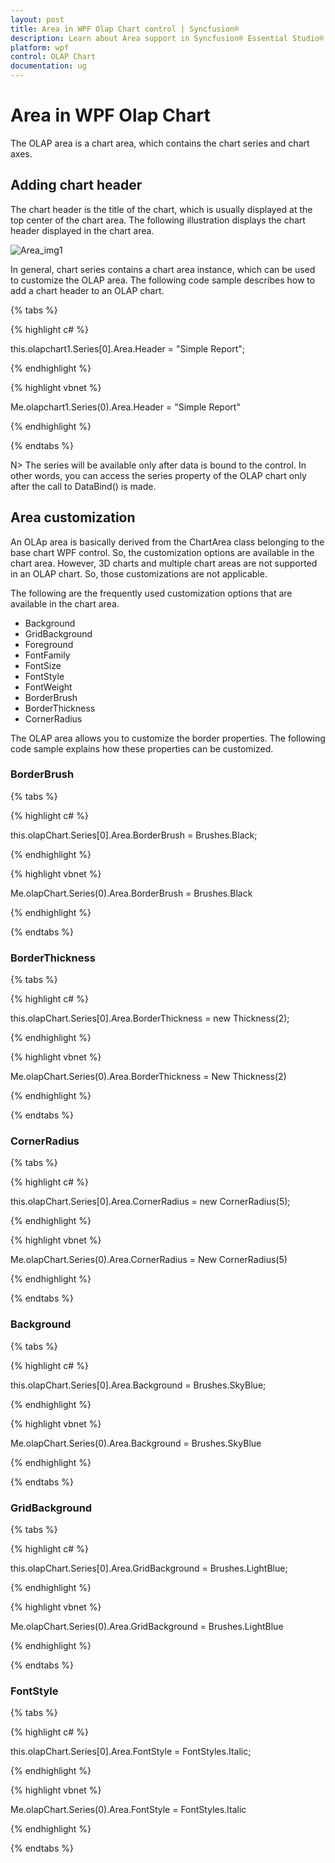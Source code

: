 ```yaml
---
layout: post
title: Area in WPF Olap Chart control | Syncfusion®
description: Learn about Area support in Syncfusion® Essential Studio® WPF Olap Chart control, its elements and more details.
platform: wpf
control: OLAP Chart
documentation: ug
---
```


# Area in WPF Olap Chart

The OLAP area is a chart area, which contains the chart series and chart axes.

## Adding chart header

The chart header is the title of the chart, which is usually displayed at the top center of the chart area. The following illustration displays the chart header displayed in the chart area.

![Area_img1](Area_images/Area_img1.png)

In general, chart series contains a chart area instance, which can be used to customize the OLAP area. The following code sample describes how to add a chart header to an OLAP chart.

{% tabs %}

{% highlight c# %}

this.olapchart1.Series[0].Area.Header = "Simple Report";
	
{% endhighlight %}

{% highlight vbnet %}

Me.olapchart1.Series(0).Area.Header = "Simple Report"
	
{% endhighlight %}

{% endtabs %}
   
N> The series will be available only after data is bound to the control. In other words, you can access the series property of the OLAP chart only after the call to DataBind() is made.

## Area customization

An OLAp area is basically derived from the ChartArea class belonging to the base chart WPF control. So, the customization options are available in the chart area. However, 3D charts and multiple chart areas are not supported in an OLAP chart. So, those customizations are not applicable.

The following are the frequently used customization options that are available in the chart area.

* Background
* GridBackground
* Foreground
* FontFamily
* FontSize
* FontStyle
* FontWeight
* BorderBrush
* BorderThickness
* CornerRadius

The OLAP area allows you to customize the border properties. The following code sample explains how these properties can be customized.

### BorderBrush

{% tabs %}

{% highlight c# %}
 
this.olapChart.Series[0].Area.BorderBrush = Brushes.Black;

{% endhighlight %}

{% highlight vbnet %}
 
Me.olapChart.Series(0).Area.BorderBrush = Brushes.Black

{% endhighlight %}

{% endtabs %}

### BorderThickness

{% tabs %}

{% highlight c# %}
 
this.olapChart.Series[0].Area.BorderThickness = new Thickness(2);

{% endhighlight %}

{% highlight vbnet %}
 
Me.olapChart.Series(0).Area.BorderThickness = New Thickness(2)

{% endhighlight %}

{% endtabs %}

### CornerRadius

{% tabs %}

{% highlight c# %}
 
this.olapChart.Series[0].Area.CornerRadius = new CornerRadius(5);

{% endhighlight %}

{% highlight vbnet %}
  
Me.olapChart.Series(0).Area.CornerRadius = New CornerRadius(5)

{% endhighlight %}

{% endtabs %}

### Background

{% tabs %}

{% highlight c# %}

this.olapChart.Series[0].Area.Background = Brushes.SkyBlue;

{% endhighlight %}

{% highlight vbnet %}
  
Me.olapChart.Series(0).Area.Background = Brushes.SkyBlue

{% endhighlight %}

{% endtabs %}

### GridBackground

{% tabs %}

{% highlight c# %}
 
this.olapChart.Series[0].Area.GridBackground = Brushes.LightBlue;

{% endhighlight %}

{% highlight vbnet %}
  
Me.olapChart.Series(0).Area.GridBackground = Brushes.LightBlue

{% endhighlight %}

{% endtabs %}

### FontStyle

{% tabs %}

{% highlight c# %}
 
this.olapChart.Series[0].Area.FontStyle = FontStyles.Italic;

{% endhighlight %}

{% highlight vbnet %}
  
Me.olapChart.Series(0).Area.FontStyle = FontStyles.Italic

{% endhighlight %}
 
{% endtabs %}
